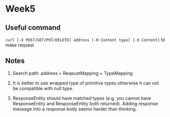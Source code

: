 # Week5
## Useful command
`curl [-X POST/GET/PUT/DELETE] address [-H Content type] [-d Content]` to make request.  

## Notes
1. Search path: address + ReqeustMapping +  TypeMapping  

2. It is better to use wrapped type of primitive types otherwise it can not be compatible with null type.  

3. ResponseEntity should have matched types (e.g. you cannot have ResponseEntity<String> and ResponseEntity<Product> both returned). Adding response message into a response body seems harder than thinking.  
